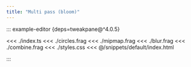 ```yaml
---
title: "Multi pass (bloom)"
---
```


::: example-editor {deps=tweakpane@^4.0.5}

<<< ./index.ts
<<< ./circles.frag
<<< ./mipmap.frag
<<< ./blur.frag
<<< ./combine.frag
<<< ./styles.css
<<< @/snippets/default/index.html

:::
